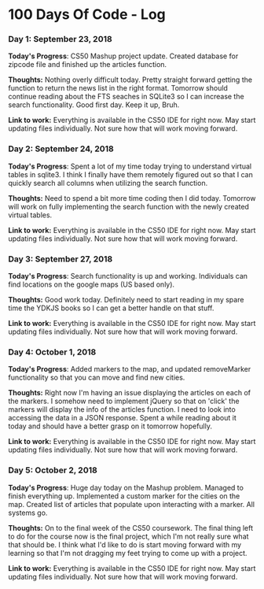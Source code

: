 # 100 Days Of Code - Log

### Day 1: September 23, 2018

**Today's Progress**: CS50 Mashup project update. Created database for zipcode file and finished up the articles function.

**Thoughts:** Nothing overly difficult today. Pretty straight forward getting the function to return the news list in the right format. Tomorrow should continue reading about the FTS seaches in SQLite3 so I can increase the search functionality. Good first day. Keep it up, Bruh. 

**Link to work:** Everything is available in the CS50 IDE for right now. May start updating files individually. Not sure how that will work moving forward. 


### Day 2: September 24, 2018

**Today's Progress**: Spent a lot of my time today trying to understand virtual tables in sqlite3. I think I finally have them remotely figured out so that I can quickly search all columns when utilizing the search function.

**Thoughts:** Need to spend a bit more time coding then I did today. Tomorrow will work on fully implementing the search function with the newly created virtual tables. 

**Link to work:** Everything is available in the CS50 IDE for right now. May start updating files individually. Not sure how that will work moving forward. 

### Day 3: September 27, 2018

**Today's Progress**: Search functionality is up and working. Individuals can find locations on the google maps (US based only). 

**Thoughts:** Good work today. Definitely need to start reading in my spare time the YDKJS books so I can get a better handle on that stuff. 

**Link to work:** Everything is available in the CS50 IDE for right now. May start updating files individually. Not sure how that will work moving forward. 

### Day 4: October 1, 2018

**Today's Progress**: Added markers to the map, and updated removeMarker functionality so that you can move and find new cities. 

**Thoughts:** Right now I'm having an issue displaying the articles on each of the markers. I somehow need to implement jQuery so that on 'click' the markers will display the info of the articles function. I need to look into accessing the data in a JSON response. Spent a while reading about it today and should have a better grasp on it tomorrow hopefully. 

**Link to work:** Everything is available in the CS50 IDE for right now. May start updating files individually. Not sure how that will work moving forward.

### Day 5: October 2, 2018

**Today's Progress**: Huge day today on the Mashup problem. Managed to finish everything up. Implemented a custom marker for the cities on the map. Created list of articles that populate upon interacting with a marker. All systems go. 

**Thoughts:** On to the final week of the CS50 coursework. The final thing left to do for the course now is the final project, which I'm not really sure what that should be. I think what I'd like to do is start moving forward with my learning so that I'm not dragging my feet trying to come up with a project. 

**Link to work:** Everything is available in the CS50 IDE for right now. May start updating files individually. Not sure how that will work moving forward. 

